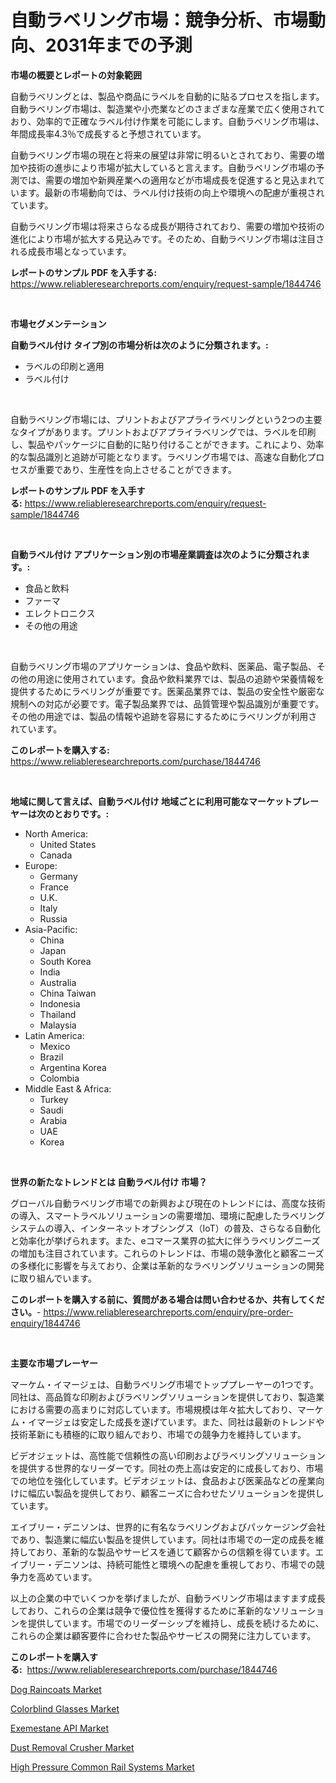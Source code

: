 <p><h1>自動ラベリング市場：競争分析、市場動向、2031年までの予測</h1></p><p><strong>市場の概要とレポートの対象範囲</strong></p>
<p><p>自動ラベリングとは、製品や商品にラベルを自動的に貼るプロセスを指します。自動ラベリング市場は、製造業や小売業などのさまざまな産業で広く使用されており、効率的で正確なラベル付け作業を可能にします。自動ラベリング市場は、年間成長率4.3％で成長すると予想されています。</p><p>自動ラベリング市場の現在と将来の展望は非常に明るいとされており、需要の増加や技術の進歩により市場が拡大していると言えます。自動ラベリング市場の予測では、需要の増加や新興産業への適用などが市場成長を促進すると見込まれています。最新の市場動向では、ラベル付け技術の向上や環境への配慮が重視されています。</p><p>自動ラベリング市場は将来さらなる成長が期待されており、需要の増加や技術の進化により市場が拡大する見込みです。そのため、自動ラベリング市場は注目される成長市場となっています。</p></p>
<p><strong>レポートのサンプル PDF を入手する:</strong> <a href="https://www.reliableresearchreports.com/enquiry/request-sample/1844746">https://www.reliableresearchreports.com/enquiry/request-sample/1844746</a></p>
<p>&nbsp;</p>
<p><strong>市場セグメンテーション</strong></p>
<p><strong>自動ラベル付け タイプ別の市場分析は次のように分類されます。:</strong></p>
<p><ul><li>ラベルの印刷と適用</li><li>ラベル付け</li></ul></p>
<p>&nbsp;</p>
<p><p>自動ラベリング市場には、プリントおよびアプライラベリングという2つの主要なタイプがあります。プリントおよびアプライラベリングでは、ラベルを印刷し、製品やパッケージに自動的に貼り付けることができます。これにより、効率的な製品識別と追跡が可能となります。ラベリング市場では、高速な自動化プロセスが重要であり、生産性を向上させることができます。</p></p>
<p><strong>レポートのサンプル PDF を入手する:</strong>&nbsp;<a href="https://www.reliableresearchreports.com/enquiry/request-sample/1844746">https://www.reliableresearchreports.com/enquiry/request-sample/1844746</a></p>
<p>&nbsp;</p>
<p><strong> 自動ラベル付け アプリケーション別の市場産業調査は次のように分類されます。:</strong></p>
<p><ul><li>食品と飲料</li><li>ファーマ</li><li>エレクトロニクス</li><li>その他の用途</li></ul></p>
<p>&nbsp;</p>
<p><p>自動ラベリング市場のアプリケーションは、食品や飲料、医薬品、電子製品、その他の用途に使用されています。食品や飲料業界では、製品の追跡や栄養情報を提供するためにラベリングが重要です。医薬品業界では、製品の安全性や厳密な規制への対応が必要です。電子製品業界では、品質管理や製品識別が重要です。その他の用途では、製品の情報や追跡を容易にするためにラベリングが利用されています。</p></p>
<p><strong>このレポートを購入する:</strong>&nbsp; <a href="https://www.reliableresearchreports.com/purchase/1844746">https://www.reliableresearchreports.com/purchase/1844746</a></p>
<p>&nbsp;</p>
<p><strong>地域に関して言えば、自動ラベル付け 地域ごとに利用可能なマーケットプレーヤーは次のとおりです。:</strong></p>
<p><ul>
    <li>
        North America:
        <ul>
            <li>United States</li>
            <li>Canada</li>
        </ul>
    </li>
    <li>
        Europe:
        <ul>
            <li>Germany</li>
            <li>France</li>
            <li>U.K.</li>
            <li>Italy</li>
            <li>Russia</li>
        </ul>
    </li>
    <li>
        Asia-Pacific:
        <ul>
            <li>China</li>
            <li>Japan</li>
            <li>South Korea</li>
            <li>India</li>
            <li>Australia</li>
            <li>China Taiwan</li>
            <li>Indonesia</li>
            <li>Thailand</li>
            <li>Malaysia</li>
        </ul>
    </li>
    <li>
        Latin America:
        <ul>
            <li>Mexico</li>
            <li>Brazil</li>
            <li>Argentina Korea</li>
            <li>Colombia</li>
        </ul>
    </li>
    <li>
        Middle East & Africa:
        <ul>
            <li>Turkey</li>
            <li>Saudi</li>
            <li>Arabia</li>
            <li>UAE</li>
            <li>Korea</li>
        </ul>
    </li>
    </ul></p>
<p>&nbsp;</p>
<p><strong>世界の新たなトレンドとは 自動ラベル付け 市場？</strong></p>
<p><p>グローバル自動ラベリング市場での新興および現在のトレンドには、高度な技術の導入、スマートラベルソリューションの需要増加、環境に配慮したラベリングシステムの導入、インターネットオブシングス（IoT）の普及、さらなる自動化と効率化が挙げられます。また、eコマース業界の拡大に伴うラベリングニーズの増加も注目されています。これらのトレンドは、市場の競争激化と顧客ニーズの多様化に影響を与えており、企業は革新的なラベリングソリューションの開発に取り組んでいます。</p></p>
<p><strong>このレポートを購入する前に、質問がある場合は問い合わせるか、共有してください。</strong>- <a href="https://www.reliableresearchreports.com/enquiry/pre-order-enquiry/1844746">https://www.reliableresearchreports.com/enquiry/pre-order-enquiry/1844746</a></p>
<p>&nbsp;</p>
<p><strong>主要な市場プレーヤー</strong></p>
<p><p>マーケム・イマージェは、自動ラベリング市場でトッププレーヤーの1つです。同社は、高品質な印刷およびラベリングソリューションを提供しており、製造業における需要の高まりに対応しています。市場規模は年々拡大しており、マーケム・イマージェは安定した成長を遂げています。また、同社は最新のトレンドや技術革新にも積極的に取り組んでおり、市場での競争力を維持しています。</p><p>ビデオジェットは、高性能で信頼性の高い印刷およびラベリングソリューションを提供する世界的なリーダーです。同社の売上高は安定的に成長しており、市場での地位を強化しています。ビデオジェットは、食品および医薬品などの産業向けに幅広い製品を提供しており、顧客ニーズに合わせたソリューションを提供しています。</p><p>エイブリー・デニソンは、世界的に有名なラベリングおよびパッケージング会社であり、製造業に幅広い製品を提供しています。同社は市場での一定の成長を維持しており、革新的な製品やサービスを通じて顧客からの信頼を得ています。エイブリー・デニソンは、持続可能性と環境への配慮を重視しており、市場での競争力を高めています。</p><p>以上の企業の中でいくつかを挙げましたが、自動ラベリング市場はますます成長しており、これらの企業は競争で優位性を獲得するために革新的なソリューションを提供しています。市場でのリーダーシップを維持し、成長を続けるために、これらの企業は顧客要件に合わせた製品やサービスの開発に注力しています。</p></p>
<p><strong>このレポートを購入する:</strong>&nbsp;&nbsp;<a href="https://www.reliableresearchreports.com/purchase/1844746">https://www.reliableresearchreports.com/purchase/1844746</a></p>
<p><p><a href="https://view.publitas.com/reportprime-1/dog-raincoats-market-with-the-goal-of-estimating-the-market-size-and-future-growth-potential-of-various-market-segments-based-on-component-applications-end-user-and-region/">Dog Raincoats Market</a></p><p><a href="https://view.publitas.com/reportprime-1/colorblind-glasses-market-size-2024-2031-global-industrial-analysis-key-geographical-regions-market-share-top-key-players-product-types-and-forecast-research-report/">Colorblind Glasses Market</a></p><p><a href="https://gratis-rainforest-2ca.notion.site/Exemestane-API-Market-Centers-on-Aspects-such-as-Market-Growth-Market-Share-Market-Opportunity-an-92867d8cda3b404dbd6d2ed3c57f273c">Exemestane API Market</a></p><p><a href="https://github.com/Angelnienowdseej3e45z3p8c/Market-Research-Report-List-1/blob/main/dust-removal-crusher-market.md">Dust Removal Crusher Market</a></p><p><a href="https://crocus-run-b5a.notion.site/High-Pressure-Common-Rail-Systems-Market-Furnish-Information-about-Market-Size-Market-Share-Market-d89b239a8ee847bdbce977924625f053">High Pressure Common Rail Systems Market</a></p></p>